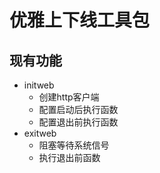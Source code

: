 # 优雅上下线工具包

## 现有功能
- initweb
  - 创建http客户端
  - 配置启动后执行函数
  - 配置退出前执行函数
- exitweb
  - 阻塞等待系统信号
  - 执行退出前函数